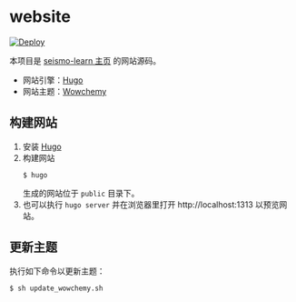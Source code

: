 # website

[![Deploy](https://github.com/seismo-learn/website/workflows/Deploy/badge.svg)](https://github.com/seismo-learn/website/actions?query=workflow%3ADeploy)

本项目是 [seismo-learn 主页](https://seismo-learn.org/) 的网站源码。

- 网站引擎：[Hugo](https://gohugo.io/)
- 网站主题：[Wowchemy](https://wowchemy.com/)

## 构建网站

1.	安装 [Hugo](https://gohugo.io/)
2.	构建网站
	```
	$ hugo
	```
	生成的网站位于 `public` 目录下。
3.  也可以执行 `hugo server` 并在浏览器里打开 http://localhost:1313 以预览网站。

## 更新主题

执行如下命令以更新主题：

```
$ sh update_wowchemy.sh
```
